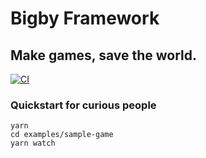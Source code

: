 # Bigby Framework

## Make games, save the world.

[![CI](https://github.com/bigby-framework/bigby/workflows/CI/badge.svg)](https://github.com/bigby-framework/bigby/actions)

### Quickstart for curious people

```
yarn
cd examples/sample-game
yarn watch
```
